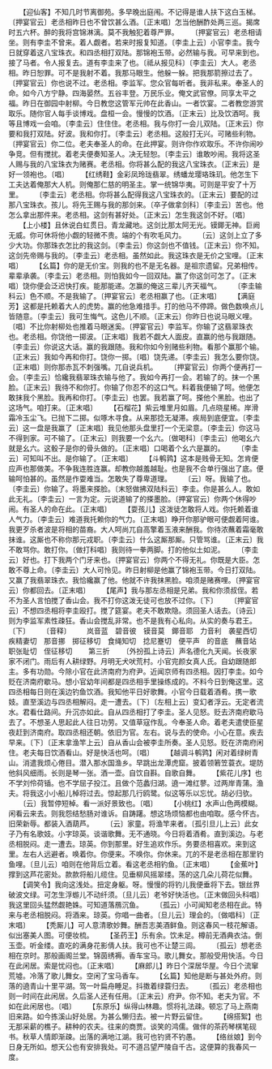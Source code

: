<!-- { "loadSidebar": true } -->
　　【迎仙客】不知几时节离御苑。多早晚出庭闱。不记得是谁人扶下这白玉梯。〔押宴官云〕老丞相昨日也不曾饮甚么酒。〔正末唱〕怎当他酬酢处两三巡。揭席时五六杯。醉的我将宫锦淋漓。莫不我触犯着尊严罪。
　　〔押宴官云〕老丞相请坐。则有李圭不曾来。着人觑者。若来时报复知道。〔李圭上云〕小官李圭。我今日就穿着这八宝珠衣。和四丞相打双陆。那锦袍玉带。必然输与我。可早来到也。接了马者。令人报复去。道有李圭来了也。〔祗从报见科〕〔李圭云〕大人。老丞相。昨日恕罪。可不是我射不着。我那马眼生。他躲一躲。把我那箭擦过去了。〔押宴官云〕你也说不过。老丞相。李监军。您众官每听者。我非私来。奉圣人的命。如今八方宁静。四海晏然。五谷丰登。万民乐业。俺文武官僚。同享太平之福。昨日在御园中射柳。今日教您这管军元帅在此香山。一者饮宴。二者教您游赏取乐。随你官人每手谈博戏。盘桓一会。慢慢的饮酒。〔正末云〕比及饮酒呵。我等且博戏一会咱。〔李圭云〕住住住。老丞相。我与你打一会儿双陆。〔正末云〕你要和我打双陆。好波。我和你打。〔李圭云〕老丞相。这般打无兴。可赌些利物。〔押宴官云〕你二位。老夫奉圣人的命。在此押宴。则许你作欢取乐。不许你闹吵争竞。但有搅扰。着老夫便奏知圣人。决无轻恕。〔李圭云〕谁敢吵闹。我将这圣人赐与我的八宝珠衣为赌赛。老丞相。你将甚么配的我这八宝珠衣。〔正末云〕是好一领袍也。〔唱〕
　　【红绣鞋】金彩凤玲珑翡翠。绣蟠龙璎珞珠玑。他怎生下工夫达着俺那大人机。则俺那仁慈的明圣主。掌一统锦华夷。可则是平安了十万里。
　　〔李圭云〕老丞相。你将甚么配得我这八宝珠衣的。〔正末云〕要配的过那八宝珠衣。孩儿。将先王赐与我的那剑来。〔卒子做拿剑科〕〔李圭云〕苦也。他怎么拿出那件来。老丞相。这剑有甚好处。〔正末云〕怎生我这剑不好。〔唱〕
　　【上小楼】且休说白虹贯日。青龙藏地。这剑比那太阿无光。镆鎁无神。巨阙无威。你可休将他小觑的轻微不贵。端的个有吹毛风力。
　　〔云〕这剑上立了多少大功。你那珠衣怎比的我这剑。〔李圭云〕你这剑也不值钱。〔正末云〕你不知。这剑先帝赐与我的。〔李圭云〕老丞相。虽然如此。我这珠衣是无价之宝哩。〔正末唱〕
　　【幺篇】你的是无价宝。则我的也不是无名器。是祖宗遗留。兄弟相传。辈辈承袭。〔李圭云〕老丞相。则怕我如今一回双陆。赢了你这剑可怎了。〔正末唱〕饶你便会泛迟快打疾。能那能递。怎赢的俺这三辈儿齐天福气。
　　〔李圭输科云〕色不顺。不是我输了。〔押宴官云〕老丞相赢了也。〔正末唱〕
　　【满庭芳】这都是托赖着大人的虎势。赢的他急难措手。打的他马不停蹄。做色数唤点儿皆随意。〔李圭云〕我可生悔气。这色儿不顺。〔正末云〕你昨日也说马眼义哩。〔唱〕不比你射柳处也推着马眼迷奚。〔押宴官云〕李监军。你输了这翡翠珠衣也。老丞相。你饶他一掷波。〔正末唱〕我若不觑大人面皮。直赢的他与我跟随。〔李圭云〕你说这大话。赢的我跟随。我和你如今别赌些利物。看那个赢那个输。〔正末云〕我如今再和你打。饶你一掷。〔唱〕饶先递。〔李圭云〕我怎么要你饶。〔正末唱〕则你那赤瓦不刺强嘴。兀自说兵机。
　　〔押宴官云〕你两个便再打一会。〔李圭云〕恰纔我翡翠珠衣输与他了。我如今再打一会。若输了的。抹一个黑脸。〔正末云〕我待不和你打。你输了你忍不的这口气。料着我便输了呵。他便怎敢抹我个黑脸。我再和你打。〔李圭云〕也罢。我若赢了呵。搽他个黑脸。也出了这场气。咱打来。〔正末唱〕
　　【石榴花】紫云堆里月如眉。几点晓星稀。岸滑霜冷玉尘飞。已抛下二掷。似啄木寻食。从来那捻无凝滞。疾局到底便宜。〔李圭云〕这一盘是我赢了〔正末唱〕我见他那头盘里打一个无梁意。〔李圭云〕你这马不得到家。可不输了。〔正末云〕则我要一个幺六。〔做喝科〕〔李圭云〕他喝幺六就是幺六。这骰子是你的骨头做的。〔正末唱〕口喝着个幺六是赢的。
　　〔李圭云〕可知叫不出。是你输了。〔正末唱〕
　　【斗鹌鹑】这本是贱骨无知。怎肯便应声也那做美。不争我连胜连赢。却教你越羞越耻。也是我不合单行强出了底。便输呵怕甚的。虽然是作耍难当。怎敢失了尊卑道理。
　　〔云〕呀。我输了也。〔李圭云〕你输了。将墨来搽脸。〔末怒做拂双陆科云〕李圭。你是甚么人。敢如此无礼。〔李圭云〕一言为定。元说道输了的搽墨脸。〔押宴官云〕你两个休得吵闹。有圣人的命在此。〔正末唱〕
　　【耍孩儿】这泼徒怎敢将人戏。你托赖着谁人气力。〔李圭云〕难道我托赖你的气力。〔正末唱〕睁开你那驴眼可便觑着阿谁。我更歹杀者波是将相的苗裔。大人呵尚兀自高擎着玉液来酬我。你待浓蘸着霜毫敢抹谁。这厮也不称你那元戎职。〔李圭云〕什么这厮那厮。只管骂谁。〔正末云〕我不敢骂你。敢打你。〔做打科唱〕我则待一拳两脚。打的他似土如泥。
　　〔李圭云〕好也。打下我两个门牙来也。〔押宴官云〕你两个不得无礼。你既是大臣。怎敢不尊上命。〔李圭云〕大人可怜见。昨日射柳是他赢了锦袍玉带。今日打双陆。又赢了我翡翠珠衣。我恰纔赢了他。他就不许我抹黑脸。咱须是赌赛哩。〔押宴官云〕你都回去。〔正末唱〕
　　【尾声】我与那左丞相是兄弟。我和你须叔侄。若不为圣人言怕搅了香山会。我不打你这泼无徒可也放不过你。〔下〕
　　〔押宴官云〕不想四丞相将李圭殴打。搅了筵宴。老夫不敢欺隐。须回圣人话去。〔诗云〕则为李监军素性疎狂。香山会搅乱非常。也不是我有心私向。从实的奏与君王。〔下〕
　　〔音释〕
　　岚音蓝　碧音彼　镆音莫　鎁音耶　力音利　袭星西切　疾精妻切　那音挪　掷征移切　食绳知切　捻尼蹇切　便平声　的音底　蘸音站　职张耻切　侄征移切
　　第三折
　　〔外扮孤上诗云〕声名德化九天闻。长夜家家不闭门。雨后有人耕绿野。月明无犬吠荒村。小官完颜女真人氏。自幼跟随郎主。多有功勋。今除小官在此济南府为府尹。近闻京师有四丞相。因打李圭。如今贬在济南府歇马。想小官幼年间都是四丞相手里操练成的。不料今日到俺这里。这四丞相每日则在溪边钓鱼饮酒。我知他平日好歌舞。小官今日载着酒肴。携一歌妓。直至溪边与四丞相解闷。走一遭去。〔下〕〔左相上云〕变幻者浮云。无定者流水。君看仕路间。升沉亦如此。自从四丞相打了李圭。圣人见怒。贬去济南府歇马去了。不想圣人思起此人往日功劳。又值草寇作乱。今奉圣人命。着老夫遣使臣星夜赶到济南府。取四丞相还朝。依旧为官。左右。说与去的使命。小心在意。疾去早来。〔下〕〔正末拿渔竿上云〕自从香山会被李圭所奏。圣人见怒。贬在济南府闲住。老夫每日饮酒看山。好是快活也呵。〔唱〕
　　【越调斗鹌鹑】闲对着绿树青山。消遣我烦心倦目。潜入那水国渔乡。早跳出龙潭虎窟。披着领箬笠蓑衣。堤防他斜风细雨。长则是琴一张。酒一壶。自饮自斟。自歌自舞。
　　【紫花儿序】也不学刘伶荷锸。也不学屈子投江。且做个范蠡归湖。遶一滩红蓼。过两岸青蒲。渔夫。将我这小小船儿棹将过去。惊起那几行鸥鹭。似这等乐以忘忧。胡必归欤。
　　〔云〕我暂停短棹。看一派好景致也。〔唱〕
　　【小桃红】水声山色两模糊。闲看云来去。则我怨结愁肠对谁诉。自踌躇。想这场烦恼都也由咱取。感今怀古。旧荣新辱。都装入酒葫芦。
　　〔云〕家童。将渔竿来者。〔孤引旦儿上云〕此女子乃有名歌妓。小字琼英。谈谐歌舞。无不通晓。今日将着酒肴。直到溪边。与老丞相脱闷。走一遭去。琼英。你到那里。好生追欢作乐。务要丞相喜欢。来到这里。左右人远避者。唤着你。你便来。不唤你。你休来。兀的不是老丞相在那里钓鱼哩。〔旦儿云〕咱则在他背后立着。看这老丞相钓鱼。〔正末唱〕
　　【金蕉叶】撑到这芦花密处。款款将船儿缆住。见垂柳风摇翠缕。荡的这几朵儿荷花似舞。
　　【调笑令】我向这浅处。扭定身躯。呀。慢慢的将钓儿我便垂将下去。银丝界破波文绿。可怎生浮蝣儿不动纤须。〔旦儿云〕老爷好快活也。〔正末做回头科唱〕我这里回头猛然觑艳姝。可知道落鴈沉鱼。
　　〔孤云〕小可闻知老丞相在此。特来与老丞相脱闷。将酒来。琼英。你唱一曲者。〔旦儿云〕理会的。〔做唱科〕〔正末唱〕
　　【秃厮儿】可人意清歌妙舞。酬吾志美酒鲜鱼。则这春风一枝花解语。似出塞美人图。可便妆梳。
　　【圣药王】乐有余。饮未足。樽前无酒典衣沽。倒玉壶。听金缕。直吃的满身花影倩人扶。我可也不让楚三闾。
　　〔孤云〕想老丞相在京时。那般画阁兰堂。锦茵绣褥。香车宝马。歌儿舞女。那般受用快活。今日在此闲居。索是忧闷也。〔正末唱〕
　　【麻郎儿】昨日个深居华屋。今日个流窜荒墟。冷落了歌儿舞女。空闲了宝马香车。
　　【幺篇】知他是断与甚处外府。则落的遶青山十里平湖。驾一叶扁舟睡足。抖擞着绿蓑归去。
　　〔孤云〕老丞相也则一时间在此闲居。久后圣人还有任用。〔正末云〕府尹。你不知。老夫为官。不如在此闲居也。〔唱〕
　　【东原乐】纵得山林趣。惯将礼法疎。顿忘了马上燕南旧来路。如今拣溪山好处居。为甚么懒归去。被一片野云留住。
　　【绵搭絮】也无那采薪的樵子。耕种的农夫。往来的商贾。谈笑的鸿儒。做伴的茶药琴棋笔砚书。秋草人情即渐疎。出落的满地江湖。我可也钓贤不钓愚。
　　【络丝娘】到今日身无所如。想天公也有安排我处。可不道吕望严陵自千古。这便算的我春风一度。
